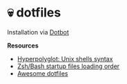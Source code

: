 # 💀 dotfiles

Installation via [Dotbot](https://github.com/anishathalye/dotbot)

**Resources**
* [Hyperpolyglot: Unix shells syntax](http://hyperpolyglot.org/unix-shells)
* [Zsh/Bash startup files loading order](https://shreevatsa.wordpress.com/2008/03/30/zshbash-startup-files-loading-order-bashrc-zshrc-etc/)
* [Awesome dotfiles](https://github.com/webpro/awesome-dotfiles)


